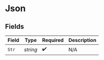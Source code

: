 # Json


## Fields

| Field              | Type               | Required           | Description        |
| ------------------ | ------------------ | ------------------ | ------------------ |
| `Str`              | *string*           | :heavy_check_mark: | N/A                |